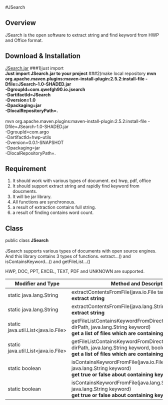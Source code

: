 #JSearch

## Overview
JSearch is the open software to extract string and find keyword from HWP and Office format.

## Download & Installation
[JSearch.jar](https://github.com/qwefgh90/JSearch/raw/master/JSearch-1.0-SHADED.jar)
###1)just import
<br> **Just import JSearch.jar to your project**
###2)make local repository
<strong>mvn org.apache.maven.plugins:maven-install-plugin:2.5.2:install-file  -Dfile=JSearch-1.0-SHADED.jar \
                                                                              -DgroupId=com.qwefgh90.io.jsearch \
                                                                              -DartifactId=JSearch \
                                                                              -Dversion=1.0 \
                                                                              -Dpackaging=jar \
                                                                              -DlocalRepositoryPath=.</strong>
                                                                              <br><br>
mvn org.apache.maven.plugins:maven-install-plugin:2.5.2:install-file  -Dfile=JSearch-1.0-SHADED.jar \
                                                                              -DgroupId=com.argo \
                                                                              -DartifactId=hwp-utils \
                                                                              -Dversion=0.0.1-SNAPSHOT \
                                                                              -Dpackaging=jar \
                                                                              -DlocalRepositoryPath=.


## Requirement
1. It should work with various types of document. ex) hwp, pdf, office 
2. It should support extract string and rapidly find keyword from doucments.
3. It will be jar library.
4. All functions are synchronous.
5. a result of extraction contains full string.
6. a result of finding contains word count.

## Class

public class **JSearch**<br><br>
JSearch supports various types of documents with open source engines.<br> 
And this library contains 3 types of functions. extract...() and isContainsKeyword...() and getFileList...() 

HWP, DOC, PPT, EXCEL, TEXT, PDF and UNKNOWN are supported.


| Modifier and Type        | Method and Description |
| ------------- | -----|
| static java.lang.String |	extractContentsFromFile(java.io.File target) <br><strong> extract string </strong> |
| static java.lang.String |	extractContentsFromFile(java.lang.String filePath) <br><strong>  extract string </strong> |
| static java.util.List<java.io.File> |	getFileListContainsKeywordFromDirectory(java.lang.String dirPath, java.lang.String keyword) <br><strong>  get a list of files which are containing keyword. </strong> |
| static java.util.List<java.io.File> |	getFileListContainsKeywordFromDirectory(java.lang.String dirPath, java.lang.String keyword, boolean recursive) <br><strong>  get a list of files which are containing keyword. </strong> |
| static boolean |	isContainsKeywordFromFile(java.io.File file, java.lang.String keyword) <br><strong>  get true or false about containing keyword. </strong> |
| static boolean |	isContainsKeywordFromFile(java.lang.String filePath, java.lang.String keyword) <br><strong>  get true or false about containing keyword. </strong> |

